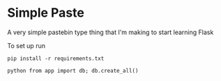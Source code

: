 # Simple Paste

A very simple pastebin type thing that I'm making to start learning Flask

To set up run

    pip install -r requirements.txt
    
    python from app import db; db.create_all()